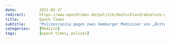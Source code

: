 ```yaml
---
date:          2021-02-17
redirect:      https://www.epochtimes.de/politik/deutschland/absolute-willkuer-polizeirazzia-gegen-zwei-hamburger-mediziner-von-aerzte-fuer-aufklaerung-a3449563.html
title:         Epoch Times
subtitle:      "Polizeirazzia gegen zwei Hamburger Mediziner von „Ärzte für Aufklärung“"
categories:    [Medizin]
tags:          [epoch times, polizei]
---
```

